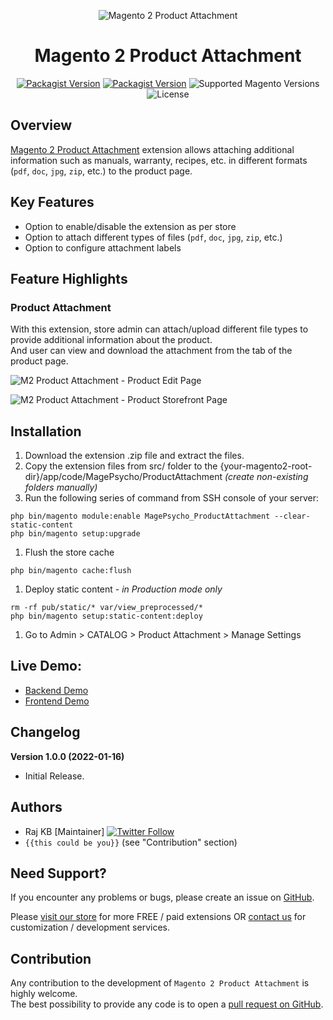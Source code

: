 <div align="center">

![Magento 2 Product Attachment](https://i.imgur.com/d8QEHRb.png)
# Magento 2 Product Attachment

</div>

<div align="center">

[![Packagist Version](https://img.shields.io/packagist/v/magepsycho/magento2-product-pdf-file-attachment?style=for-the-badge)](https://packagist.org/packages/magepsycho/magento2-product-pdf-file-attachment)
[![Packagist Version](https://img.shields.io/packagist/dt/magepsycho/magento2-product-pdf-file-attachment.svg?style=for-the-badge)](https://packagist.org/packages/magepsycho/magento2-product-pdf-file-attachment/stats)
![Supported Magento Versions](https://img.shields.io/badge/magento-%202.3_|_2.4-brightgreen.svg?logo=magento&longCache=true&style=for-the-badge)
![License](https://img.shields.io/github/license/magepsycho/magento2-product-pdf-file-attachment?color=%23234&style=for-the-badge)

</div>

## Overview
[Magento 2 Product Attachment](https://www.magepsycho.com/magento2-product-pdf-file-attachment.html) extension allows attaching additional information such as manuals, warranty, recipes, etc. in different formats (`pdf`, `doc`, `jpg`, `zip`, etc.) to the product page.

## Key Features
* Option to enable/disable the extension as per store
* Option to attach different types of files (`pdf`, `doc`, `jpg`, `zip`, etc.)
* Option to configure attachment labels

## Feature Highlights

### Product Attachment
With this extension, store admin can attach/upload different file types to provide additional information about the product.  
And user can view and download the attachment from the tab of the product page.

![M2 Product Attachment - Product Edit Page](https://www.magepsycho.com/media/catalog/product/4/0/40-m2-product-attachment-admin-product-edit.png)

![M2 Product Attachment - Product Storefront Page](https://www.magepsycho.com/media/catalog/product/5/0/50-1-m2-product-attachment-frontend-product.png)

## Installation
1. Download the extension .zip file and extract the files.
1. Copy the extension files from src/ folder to the {your-magento2-root-dir}/app/code/MagePsycho/ProductAttachment *(create non-existing folders manually)*
1. Run the following series of command from SSH console of your server:
```
php bin/magento module:enable MagePsycho_ProductAttachment --clear-static-content
php bin/magento setup:upgrade
```
1. Flush the store cache
```
php bin/magento cache:flush
```
1. Deploy static content - *in Production mode only*
```
rm -rf pub/static/* var/view_preprocessed/*
php bin/magento setup:static-content:deploy
```
1. Go to Admin > CATALOG > Product Attachment > Manage Settings

## Live Demo:

* [Backend Demo](http://m2default.mage-expo.com/admin_m2demo/?module=productattachment)
* [Frontend Demo](http://m2default.mage-expo.com/dual-handle-cardio-ball.html)

## Changelog

**Version 1.0.0 (2022-01-16)**

* Initial Release.

## Authors

- Raj KB [Maintainer] [![Twitter Follow](https://img.shields.io/twitter/follow/rajkbnp.svg?style=social)](https://twitter.com/rajkbnp)
- `{{this could be you}}` (see "Contribution" section)

## Need Support?
If you encounter any problems or bugs, please create an issue on [GitHub](https://github.com/MagePsycho/magento2-product-pdf-file-attachment/issues).

Please [visit our store](https://www.magepsycho.com/extensions/magento-2.html) for more FREE / paid extensions OR [contact us](https://magepsycho.com/contact) for customization / development services.

## Contribution
Any contribution to the development of `Magento 2 Product Attachment` is highly welcome.  
The best possibility to provide any code is to open a [pull request on GitHub](https://github.com/MagePsycho/magento2-product-discount-label/pulls).
